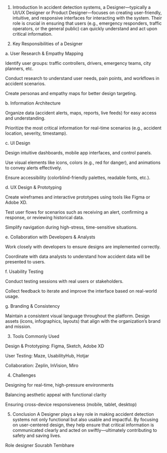 1. Introduction
In accident detection systems, a Designer—typically a UI/UX Designer or Product Designer—focuses on creating user-friendly, intuitive, and responsive interfaces for interacting with the system. Their role is crucial in ensuring that users (e.g., emergency responders, traffic operators, or the general public) can quickly understand and act upon critical information.

2. Key Responsibilities of a Designer

a. User Research & Empathy Mapping

Identify user groups: traffic controllers, drivers, emergency teams, city planners, etc.

Conduct research to understand user needs, pain points, and workflows in accident scenarios.

Create personas and empathy maps for better design targeting.


b. Information Architecture

Organize data (accident alerts, maps, reports, live feeds) for easy access and understanding.

Prioritize the most critical information for real-time scenarios (e.g., accident location, severity, timestamp).


c. UI Design

Design intuitive dashboards, mobile app interfaces, and control panels.

Use visual elements like icons, colors (e.g., red for danger), and animations to convey alerts effectively.

Ensure accessibility (colorblind-friendly palettes, readable fonts, etc.).


d. UX Design & Prototyping

Create wireframes and interactive prototypes using tools like Figma or Adobe XD.

Test user flows for scenarios such as receiving an alert, confirming a response, or reviewing historical data.

Simplify navigation during high-stress, time-sensitive situations.


e. Collaboration with Developers & Analysts

Work closely with developers to ensure designs are implemented correctly.

Coordinate with data analysts to understand how accident data will be presented to users.


f. Usability Testing

Conduct testing sessions with real users or stakeholders.

Collect feedback to iterate and improve the interface based on real-world usage.


g. Branding & Consistency

Maintain a consistent visual language throughout the platform.
Design assets (icons, infographics, layouts) that align with the organization’s brand and mission.


3. Tools Commonly Used

Design & Prototyping: Figma, Sketch, Adobe XD

User Testing: Maze, UsabilityHub, Hotjar

Collaboration: Zeplin, InVision, Miro


4. Challenges

Designing for real-time, high-pressure environments

Balancing aesthetic appeal with functional clarity

Ensuring cross-device responsiveness (mobile, tablet, desktop)


5. Conclusion
A Designer plays a key role in making accident detection systems not only functional but also usable and impactful. By focusing on user-centered design, they help ensure that critical information is communicated clearly and acted on swiftly—ultimately contributing to safety and saving lives.

Role designer Sourabh Tembhare
